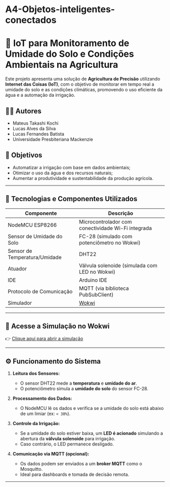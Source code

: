 # A4-Objetos-inteligentes-conectados

# 🌱 IoT para Monitoramento de Umidade do Solo e Condições Ambientais na Agricultura

Este projeto apresenta uma solução de **Agricultura de Precisão** utilizando **Internet das Coisas (IoT)**, com o objetivo de monitorar em tempo real a umidade do solo e as condições climáticas, promovendo o uso eficiente da água e a automação da irrigação.

## 👨‍🔬 Autores

- Mateus Takashi Kochi  
- Lucas Alves da Silva  
- Lucas Fernandes Batista  
- Universidade Presbiteriana Mackenzie

## 🎯 Objetivos

- Automatizar a irrigação com base em dados ambientais;
- Otimizar o uso da água e dos recursos naturais;
- Aumentar a produtividade e sustentabilidade da produção agrícola.

---

## 🧰 Tecnologias e Componentes Utilizados

| Componente                    | Descrição                                                 |
|------------------------------|-----------------------------------------------------------|
| NodeMCU ESP8266              | Microcontrolador com conectividade Wi-Fi integrada        |
| Sensor de Umidade do Solo    | FC-28 (simulado com potenciômetro no Wokwi)              |
| Sensor de Temperatura/Umidade| DHT22                                                     |
| Atuador                      | Válvula solenoide (simulada com LED no Wokwi)            |
| IDE                          | Arduino IDE                                               |
| Protocolo de Comunicação     | MQTT (via biblioteca PubSubClient)                       |
| Simulador                    | [Wokwi](https://wokwi.com)                               |

---

## 🔗 Acesse a Simulação no Wokwi

👉 [Clique aqui para abrir a simulação](https://wokwi.com/projects/397826075247285249)

---

## ⚙️ Funcionamento do Sistema

1. **Leitura dos Sensores:**
   - O sensor DHT22 mede a **temperatura** e **umidade do ar**.
   - O potenciômetro simula a **umidade do solo** do sensor FC-28.

2. **Processamento dos Dados:**
   - O NodeMCU lê os dados e verifica se a umidade do solo está abaixo de um limiar (ex: `< 30%`).

3. **Controle da Irrigação:**
   - Se a umidade do solo estiver baixa, um **LED é acionado** simulando a abertura da **válvula solenoide** para irrigação.
   - Caso contrário, o LED permanece desligado.

4. **Comunicação via MQTT (opcional):**
   - Os dados podem ser enviados a um **broker MQTT** como o Mosquitto.
   - Ideal para dashboards e tomada de decisão remota.

---

